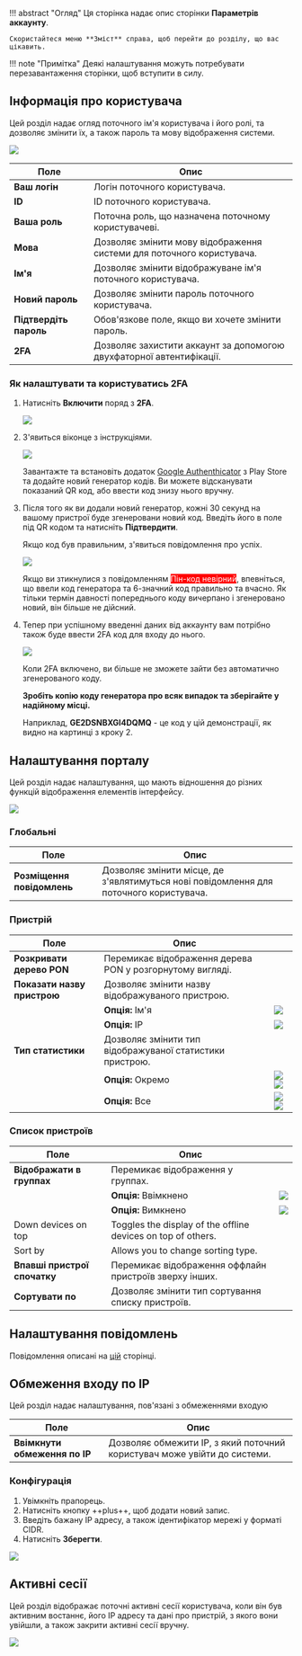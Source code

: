 !!! abstract "Огляд"
    Ця сторінка надає опис сторінки **Параметрів аккаунту**.

    Скористайтеся меню **Зміст** справа, щоб перейти до розділу, що вас цікавить.

!!! note "Примітка"
    Деякі налаштування можуть потребувати перезавантаження сторінки, щоб вступити в силу.

## Інформація про користувача
Цей розділ надає огляд поточного ім'я користувача і його ролі, та дозволяє змінити їх, а також пароль та мову відображення системи.

![](../assets/user-settings/personal_info.png)

| Поле | Опис |
| ---- | ---- |
| **Ваш логін** | Логін поточного користувача. |
| **ID** | ID поточного користувача. |
| **Ваша роль** | Поточна роль, що назначена поточному користувачеві. |
| **Мова** | Дозволяє змінити мову відображення системи для поточного користувача. |
| **Ім'я** | Дозволяє змінити відображуване ім'я поточного користувача. |
| **Новий пароль** | Дозволяє змінити пароль поточного користувача. |
| **Підтвердіть пароль** | Обов'язкове поле, якщо ви хочете змінити пароль. |
| **2FA** | Дозволяє захистити аккаунт за допомогою двухфаторної автентифікації. |

### Як налаштувати та користуватись 2FA
1. Натисніть **Включити** поряд з **2FA**.

    ![](../assets/user-settings/2fa_enable.png)

2. З'явиться віконце з інструкціями.

    ![](../assets/user-settings/2fa_qr.png)

    Завантажте та встановіть додаток [Google Authenthicator](https://play.google.com/store/apps/details?id=com.google.android.apps.authenticator2) з Play Store та додайте новий генератор кодів. Ви можете відсканувати показаний QR код, або ввести код знизу нього вручну.

3. Після того як ви додали новий генератор, кожні 30 секунд на вашому пристрої буде згенеровани новий код. Введіть його в поле під QR кодом та натисніть **Підтвердити**.

    Якщо код був правильним, з'явиться повідомлення про успіх.

    ![](../assets/user-settings/2fa_connected.png)

    Якщо ви зтикнулися з повідомленням <span style="color:#ffffff; background-color:red;">Пін-код невірний</span>, впевніться, що ввели код генератора та 6-значний код правильно та вчасно. Як тільки термін давності попереднього коду вичерпано і згенеровано новий, він більше не дійсний.

4. Тепер при успішному введенні даних від аккаунту вам потрібно також буде ввести 2FA код для входу до нього.

    ![](../assets/user-settings/2fa_login.png)

    Коли 2FA включено, ви більше не зможете зайти без автоматично згенерованого коду.
    
    **Зробіть копію коду генератора про всяк випадок та зберігайте у надійному місці.**
    
    Наприклад, **GE2DSNBXGI4DQMQ** - це код у цій демонстрації, як видно на картинці з кроку 2.

## Налаштування порталу
Цей розділ надає налаштування, що мають відношення до різних функцій відображення елементів інтерфейсу.

![](../assets/user-settings/portal.png)

### Глобальні
| Поле | Опис |
| ---- | ---- |
| **Розміщення повідомлень** | Дозволяє змінити місце, де з'являтимуться нові повідомлення для поточного користувача. |

### Пристрій
| Поле | Опис | |
| ---- | ---- | - |
| **Розкривати дерево PON** | Перемикає відображення дерева PON у розгорнутому вигляді. |
| **Показати назву пристрою** | Дозволяє змінити назву відображуваного пристрою. |
| | **Опція:** Ім'я | ![](../assets/user-settings/show_device_title_name.png) |
| | **Опція:** ІР | ![](../assets/user-settings/show_device_title_ip.png) |
| **Тип статистики** | Дозволяє змінити тип відображуваної статистики пристрою. |
| | **Опція:** Окремо | ![](../assets/user-settings/split_statistic_split_1.png) ![](../assets/user-settings/split_statistic_split_2.png)|
| | **Опція:** Все | ![](../assets/user-settings/split_statistic_all_1.png) ![](../assets/user-settings/split_statistic_all_2.png) |

### Список пристроїв
| Поле | Опис | |
| ---- | ---- | - |
| **Відображати в группах** | Перемикає відображення у группах. |
| | **Опція:** Ввімкнено | ![](../assets/user-settings/device_groups_on.png) |
| | **Опція:** Вимкнено | ![](../assets/user-settings/device_groups_off.png) |
| Down devices on top | Toggles the display of the offline devices on top of others. |
| Sort by | Allows you to change sorting type. |
| **Впавші пристрої спочатку** | Перемикає відображення оффлайн пристроїв зверху інших. |
| **Сортувати по** | Дозволяє змінити тип сортування списку пристроїв. |

## Налаштування повідомлень
Повідомлення описані на [цій](../components/notifications.md) сторінці.

## Обмеження входу по IP
Цей розділ надає налаштування, пов'язані з обмеженнями входую

| Поле | Опис |
| ---- | ---- |
| **Ввімкнути обмеження по ІР** | Дозволяє обмежити ІР, з який поточний користувач може увійти до системи. |

### Конфігурація

1. Увімкніть прапорець.
2. Натисніть кнопку ++plus++, щоб додати новий запис.
3. Введіть бажану ІР адресу, а також ідентифікатор мережі у форматі CIDR. 
4. Натисніть **Зберегти**.

![](../assets/user-settings/strict_access.png)

## Активні сесії
Цей розділ відображає поточні активні сесії користувача, коли він був активним востаннє, його ІР адресу та дані про пристрій, з якого вони увійшли, а також закрити активні сесії вручну.

![](../assets/user-settings/active_sessions.png)